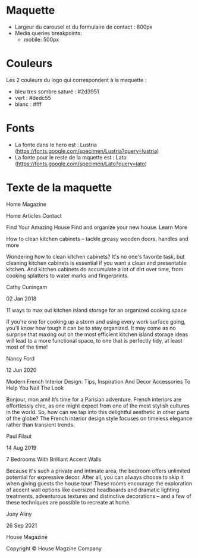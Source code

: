 # Maquette

- Largeur du carousel et du formulaire de contact : 800px
- Media queries breakpoints:
    - mobile: 500px

# Couleurs

Les 2 couleurs du logo qui correspondent à la maquette :

- bleu tres sombre saturé : #2d3951
- vert : #dedc55
- blanc : #fff

# Fonts

- La fonte dans le hero est : Lustria (https://fonts.google.com/specimen/Lustria?query=lustria)
- La fonte pour le reste de la mquette est : Lato (https://fonts.google.com/specimen/Lato?query=lato)

# Texte de la maquette

Home Magazine

Home
Articles
Contact

Find Your Amazing House
Find and organize your new house.
Learn More

How to clean kitchen cabinets – tackle greasy wooden doors, handles and more

Wondering how to clean kitchen cabinets? It's no one's favorite task, but cleaning kitchen cabinets is essential if you want a clean and presentable kitchen. And kitchen cabinets do accumulate a lot of dirt over time, from cooking splatters to water marks and fingerprints.

Cathy Cuningam

02 Jan 2018

11 ways to max out kitchen island storage for an organized cooking space

If you're one for cooking up a storm and using every work surface going, you'll know how tough it can be to stay organized. It may come as no surprise that maxing out on the most efficient kitchen island storage ideas will lead to a more functional space, to one that is perfectly tidy, at least most of the time!

Nancy Ford

12 Jun 2020

Modern French Interior Design: Tips, Inspiration And Decor Accessories To Help You Nail The Look

Bonjour, mon ami! It’s time for a Parisian adventure. French interiors are effortlessly chic, as one might expect from one of the most stylish cultures in the world. So, how can we tap into this delightful aesthetic in other parts of the globe? The French interior design style focuses on timeless elegance rather than transient trends.

Paul Filaut

14 Aug 2019

7 Bedrooms With Brilliant Accent Walls

Because it's such a private and intimate area, the bedroom offers unlimited potential for expressive decor. After all, you can always choose to skip it when giving guests the house tour! These rooms encourage the exploration of accent wall options like oversized headboards and dramatic lighting treatments, adventurous textures and distinctive decorations – and a few of these techniques are possible to recreate at home.

Jony Aliny

26 Sep 2021

House Magazine

Copyright © House Magzine Company
